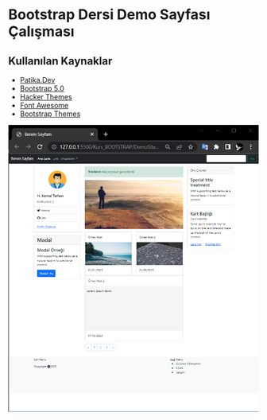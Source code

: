 <h1>Bootstrap Dersi Demo Sayfası Çalışması</h1>
<h2>Kullanılan Kaynaklar</h2>
<ul>
    <li><a href="https://app.patika.dev/courses/bootstrap/bootstrap-kullanarak-web-sitesi-nasil-yapilir-demo">Patika.Dev</a></li>
    <li><a href="https://getbootstrap.com/">Bootstrap 5.0</a></li>
    <li><a href="https://hackerthemes.com">Hacker Themes</a></li>
    <li><a href="https://fontawesome.com/">Font Awesome</a></li>
    <li><a href="https://startbootstrap.com/">Bootstrap Themes</a></li>  
</ul>
<img src="demo.png">